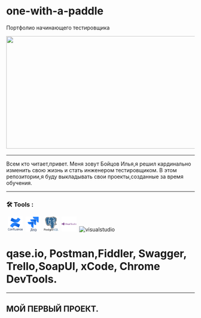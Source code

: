 # one-with-a-paddle
Портфолио начинающего тестировщика
<div align="center">
  <img src="https://media.giphy.com/media/dWesBcTLavkZuG35MI/giphy.gif" width="600" height="300"/>
</div>

---

Всем кто читает,привет.
Меня зовут Бойцов Илья,я решил кардинально изменить свою жизнь и стать инженером тестировщиком.
В этом репозитории,я буду выкладывать свои проекты,созданные за время обучения.

---

### :hammer_and_wrench: Tools :
<img>
<img src="https://github.com/devicons/devicon/blob/master/icons/confluence/confluence-original-wordmark.svg" title="confluence" alt="confluence" width="40" height="40"/>&nbsp;
<img src="https://github.com/devicons/devicon/blob/master/icons/jira/jira-original-wordmark.svg" title="jira" alt="jira" width="40" height="40"/>&nbsp;
<img src="https://github.com/devicons/devicon/blob/master/icons/postgresql/postgresql-original-wordmark.svg" title="postgresql" alt="postgresql" width="40" height="40"/>&nbsp;
<img src="https://github.com/devicons/devicon/blob/master/icons/visualstudio/visualstudio-plain-wordmark.svg" title="visualstudio" alt="visualstudio" width="40" height="40"/>&nbsp;
<img src="" title="visualstudio" alt="visualstudio" width="40" height="40"/>
</div>

# qase.io, Postman,Fiddler, Swagger, Trello,SoapUI, xCode, Chrome DevTools.


---

## МОЙ ПЕРВЫЙ ПРОЕКТ.

